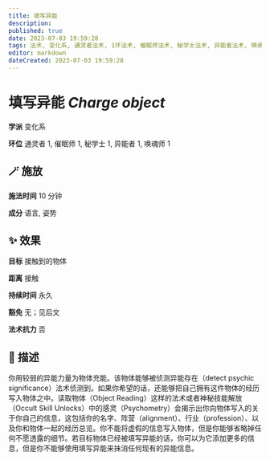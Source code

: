 ```yaml
---
title: 填写异能
description: 
published: true
date: 2023-07-03 19:59:28
tags: 法术, 变化系, 通灵者法术, 1环法术, 催眠师法术, 秘学士法术, 异能者法术, 唤魂师法术
editor: markdown
dateCreated: 2023-07-03 19:59:28
---
```


# **填写异能** *Charge object*

**学派** 变化系 

**环位** 通灵者 1, 催眠师 1, 秘学士 1, 异能者 1, 唤魂师 1

## 🪄 施放

**施法时间** 10 分钟

**成分** 语言, 姿势

## ✨ 效果 

**目标** 接触到的物体 

**距离** 接触  

**持续时间** 永久 

**豁免** 无；见后文

**法术抗力** 否

## 📖 描述

你用较弱的异能力量为物体充能。该物体能够被侦测异能存在（detect psychic significance）法术侦测到。如果你希望的话，还能够把自己拥有这件物体的经历写入物体之中。读取物体（Object Reading）这样的法术或者神秘技能解放（Occult Skill Unlocks）中的感灵（Psychometry）会揭示出你向物体写入的关于你自己的信息，这包括你的名字、阵营（alignment）、行业（profession）、以及你和物体一起的经历总览。你不能将虚假的信息写入物体，但是你能够省略掉任何不愿透露的细节。若目标物体已经被填写异能的话，你可以为它添加更多的信息，但是你不能够使用填写异能来抹消任何现有的异能信息。
    